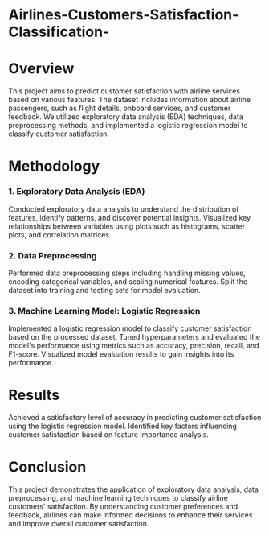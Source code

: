 # Airlines-Customers-Satisfaction-Classification-
# Overview
This project aims to predict customer satisfaction with airline services based on various features. The dataset includes information about airline passengers, such as flight details, onboard services, and customer feedback. We utilized exploratory data analysis (EDA) techniques, data preprocessing methods, and implemented a logistic regression model to classify customer satisfaction.

# Methodology
### 1. Exploratory Data Analysis (EDA)
Conducted exploratory data analysis to understand the distribution of features, identify patterns, and discover potential insights.
Visualized key relationships between variables using plots such as histograms, scatter plots, and correlation matrices.
### 2. Data Preprocessing
Performed data preprocessing steps including handling missing values, encoding categorical variables, and scaling numerical features.
Split the dataset into training and testing sets for model evaluation.
### 3. Machine Learning Model: Logistic Regression
Implemented a logistic regression model to classify customer satisfaction based on the processed dataset.
Tuned hyperparameters and evaluated the model's performance using metrics such as accuracy, precision, recall, and F1-score.
Visualized model evaluation results to gain insights into its performance.

# Results
Achieved a satisfactory level of accuracy in predicting customer satisfaction using the logistic regression model.
Identified key factors influencing customer satisfaction based on feature importance analysis.

# Conclusion
This project demonstrates the application of exploratory data analysis, data preprocessing, and machine learning techniques to classify airline customers' satisfaction. By understanding customer preferences and feedback, airlines can make informed decisions to enhance their services and improve overall customer satisfaction.
